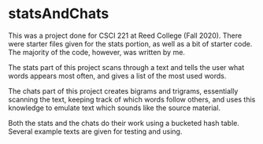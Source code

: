 # statsAndChats

This was a project done for CSCI 221 at Reed College (Fall 2020). There were starter files given for the stats portion, as well as a bit of starter code. The majority of the code, however, was written by me.

The stats part of this project scans through a text and tells the user what words appears most often, and gives a list of the most used words.

The chats part of this project creates bigrams and trigrams, essentially scanning the text, keeping track of which words follow others, and uses this knowledge to emulate text which sounds like the source material.

Both the stats and the chats do their work using a bucketed hash table. Several example texts are given for testing and using.
